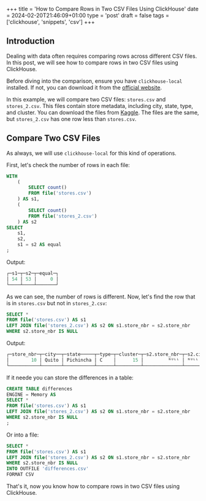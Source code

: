 +++
title = 'How to Compare Rows in Two CSV Files Using ClickHouse'
date = 2024-02-20T21:46:09+01:00
type = 'post'
draft = false
tags = ['clickhouse', 'snippets', 'csv']
+++

## Introduction
Dealing with data often requires comparing rows across different CSV files. In this post, we will see how to compare rows in two CSV files using ClickHouse.

Before diving into the comparison, ensure you have `clickhouse-local` installed. If not, you can download it from the [official website](https://clickhouse.tech/docs/en/getting-started/install/).

In this example, we will compare two CSV files: `stores.csv` and `stores_2.csv`. This files contain store metadata, including city, state, type, and cluster.
You can download the files from [Kaggle](https://www.kaggle.com/competitions/store-sales-time-series-forecasting/overview).
The files are the same, but `stores_2.csv` has one row less than `stores.csv`.

## Compare Two CSV Files
As always, we will use `clickhouse-local` for this kind of operations.

First, let's check the number of rows in each file:
```sql
WITH
    (
        SELECT count()
        FROM file('stores.csv')
    ) AS s1,
    (
        SELECT count()
        FROM file('stores_2.csv')
    ) AS s2
SELECT
    s1,
    s2,
    s1 = s2 AS equal
;
```

Output:
```sql
┌─s1─┬─s2─┬─equal─┐
│ 54 │ 53 │     0 │
└────┴────┴───────┘
```

As we can see, the number of rows is different.
Now, let's find the row that is in `stores.csv` but not in `stores_2.csv`:
```sql
SELECT *
FROM file('stores.csv') AS s1
LEFT JOIN file('stores_2.csv') AS s2 ON s1.store_nbr = s2.store_nbr
WHERE s2.store_nbr IS NULL
```

Output:
```sql
┌─store_nbr─┬─city──┬─state─────┬─type─┬─cluster─┬─s2.store_nbr─┬─s2.city─┬─s2.state─┬─s2.type─┬─s2.cluster─┐
│        10 │ Quito │ Pichincha │ C    │      15 │         ᴺᵁᴸᴸ │ ᴺᵁᴸᴸ    │ ᴺᵁᴸᴸ     │ ᴺᵁᴸᴸ    │       ᴺᵁᴸᴸ │
└───────────┴───────┴───────────┴──────┴─────────┴──────────────┴─────────┴──────────┴─────────┴────────────┘
```

If it neede you can store the differences in a table:
```sql
CREATE TABLE differences
ENGINE = Memory AS
SELECT *
FROM file('stores.csv') AS s1
LEFT JOIN file('stores_2.csv') AS s2 ON s1.store_nbr = s2.store_nbr
WHERE s2.store_nbr IS NULL
;
```

Or into a file:
```sql
SELECT *
FROM file('stores.csv') AS s1
LEFT JOIN file('stores_2.csv') AS s2 ON s1.store_nbr = s2.store_nbr
WHERE s2.store_nbr IS NULL
INTO OUTFILE 'differences.csv'
FORMAT CSV
```

That's it, now you know how to compare rows in two CSV files using ClickHouse.
